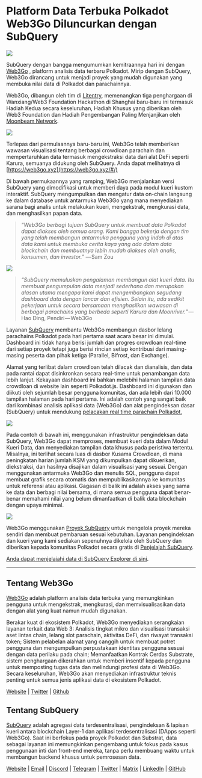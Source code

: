 # Platform Data Terbuka Polkadot Web3Go Diluncurkan dengan SubQuery

![](https://cdn-images-1.medium.com/max/800/1*LVZ_xKn_K5DlTSxqTr-2BA.png)

SubQuery dengan bangga mengumumkan kemitraannya hari ini dengan [Web3Go](https://www.web3go.xyz/) , platform analisis data terbaru Polkadot. Mirip dengan SubQuery, Web3Go dirancang untuk menjadi proyek yang mudah digunakan yang membuka nilai data di Polkadot dan parachainnya.

Web3Go, dibangun oleh tim di [Litentry](https://www.litentry.com/), memenangkan tiga penghargaan di Wanxiang/Web3 Foundation Hackathon di Shanghai baru-baru ini termasuk Hadiah Kedua secara keseluruhan, Hadiah Khusus yang diberikan oleh Web3 Foundation dan Hadiah Pengembangan Paling Menjanjikan oleh [Moonbeam Network](https://moonbeam.network/).

![](https://cdn-images-1.medium.com/max/800/1*QOng9s-Mc62WBElrj6KBmg.gif)

Terlepas dari permulaannya baru-baru ini, Web3Go telah memberikan wawasan visualisasi tentang berbagai crowdloan parachain dan mempertaruhkan data termasuk mengekstraksi data dari alat DeFi seperti Karura, semuanya didukung oleh SubQuery. Anda dapat melihatnya di [https://web3go.xyz](https://web3go.xyz/#/)

Di bawah permukaannya yang ramping, Web3Go menjalankan versi SubQuery yang dimodifikasi untuk memberi daya pada modul kueri kustom interaktif. SubQuery mengumpulkan dan mengatur data on-chain langsung ke dalam database untuk antarmuka Web3Go yang mana menyediakan sarana bagi analis untuk melakukan kueri, mengekstrak, mengkurasi data, dan menghasilkan papan data.

> *“Web3Go berbagi tujuan SubQuery untuk membuat data Polkadot dapat diakses oleh semua orang. Kami bangga bekerja dengan tim yang telah membangun antarmuka pengguna yang indah di atas data kami untuk membuka cerita kaya yang ada dalam data blockchain dan membuatnya lebih mudah diakses oleh analis, konsumen, dan investor.”* — Sam Zou

![](https://cdn-images-1.medium.com/max/800/1*v2Ip-qCB6hkiNiEPY32hrw.png)

> *“SubQuery memuluskan pengalaman membangun alat kueri data. Itu membuat pengumpulan data menjadi sederhana dan merupakan alasan utama mengapa kami dapat mengembangkan segudang dashboard data dengan lancar dan efisien. Selain itu, ada sedikit pekerjaan untuk secara bersamaan menghasilkan wawasan di berbagai parachains yang berbeda seperti Karura dan Moonriver.”* — Hao Ding, Pendiri — Web3Go

Layanan [SubQuery](https://subquery.network/) membantu Web3Go membangun dasbor lelang parachains Polkadot pada hari pertama saat acara besar ini dimulai. Dashboard ini tidak hanya berisi jumlah dan progres crowdloan real-time dari setiap proyek tetapi juga berisi rincian setiap kontribusi dari masing-masing peserta dan pihak ketiga (Parallel, Bifrost, dan Exchange).

Alamat yang terlibat dalam crowdloan telah dilacak dan dianalisis, dan data pada rantai dapat disinkronkan secara real-time untuk penambangan data lebih lanjut. Kekayaan dashboard ini bahkan melebihi halaman tampilan data crowdloan di website lain seperti Polkadot.js. Dashboard ini digunakan dan diikuti oleh sejumlah besar pengguna komunitas, dan ada lebih dari 10.000 tampilan halaman pada hari pertama. Ini adalah contoh yang sangat baik dari kombinasi analisis aplikasi data (Web3Go) dan alat pengindeksan dasar (SubQuery) untuk mendukung [pelacakan real time parachain Polkadot.](https://web3go.xyz/#/ParaChainProfiler4Polkadot?chainType=Polkadot)

![](https://cdn-images-1.medium.com/max/800/1*XM2TalsUm1Z93lV5zFMf9w.png)

Pada contoh di bawah ini, menggunakan infrastruktur pengindeksan data SubQuery, Web3Go dapat memproses, membuat kueri data dalam Modul Kueri Data, dan menyediakan tampilan data khusus pada peristiwa tertentu. Misalnya, ini terlihat secara luas di dasbor Kusama Crowdloan, di mana peningkatan harian jumlah KSM yang dikumpulkan dapat dikuerikan, diekstraksi, dan hasilnya disajikan dalam visualisasi yang sesuai. Dengan menggunakan antarmuka Web3Go dan menulis SQL, pengguna dapat membuat grafik secara otomatis dan mempublikasikannya ke komunitas untuk referensi atau aplikasi. Gagasan di balik ini adalah akses yang sama ke data dan berbagi nilai bersama, di mana semua pengguna dapat benar-benar memahami nilai yang belum dimanfaatkan di balik data blockchain dengan upaya minimal.

![](https://cdn-images-1.medium.com/max/800/1*Z2g_zEFqOJ3T_2BDDDZT4A.png)

Web3Go menggunakan [Proyek SubQuery](https://project.subquery.network/) untuk mengelola proyek mereka sendiri dan membuat pembaruan sesuai kebutuhan. Layanan pengindeksan dan kueri yang kami sediakan sepenuhnya dikelola oleh SubQuery dan diberikan kepada komunitas Polkadot secara gratis di [Penjelajah SubQuery](https://explorer.subquery.network/).

[Anda dapat menjelajahi data di SubQuery Explorer di sini](https://explorer.subquery.network/subquery/bianyunjian/polkadot-crowdloans).

----------

## Tentang Web3Go

[Web3Go](https://www.web3go.xyz/) adalah platform analisis data terbuka yang memungkinkan pengguna untuk mengekstrak, mengkurasi, dan memvisualisasikan data dengan alat yang kuat namun mudah digunakan.

Berakar kuat di ekosistem Polkadot, Web3Go menyediakan serangkaian layanan terkait data Web 3: Analisis tingkat mikro dan visualisasi transaksi aset lintas chain, lelang slot parachain, aktivitas DeFi, dan riwayat transaksi token; Sistem pelabelan alamat yang canggih untuk membuat potret pengguna dan mengumpulkan perpustakaan identitas pengguna sesuai dengan data perilaku pada chain; Memanfaatkan Kontrak Cerdas Substrate, sistem penghargaan dikerahkan untuk memberi insentif kepada pengguna untuk memposting tugas data dan melindungi profesi data di Web3Go. Secara keseluruhan, Web3Go akan menyediakan infrastruktur teknis penting untuk semua jenis aplikasi data di ekosistem Polkadot.

[Website](https://web3go.xyz/#/) | [Twitter](http://twitter.com/web3go) | [Github](https://github.com/web3go-xyz)

## Tentang SubQuery

[SubQuery](https://subquery.network/) adalah agregasi data terdesentralisasi, pengindeksan & lapisan kueri antara blockchain Layer-1 dan aplikasi terdesentralisasi (DApps seperti Web3Go). Saat ini berfokus pada proyek Polkadot dan Substrat, data sebagai layanan ini memungkinkan pengembang untuk fokus pada kasus penggunaan inti dan front-end mereka, tanpa perlu membuang waktu untuk membangun backend khusus untuk pemrosesan data.

[Website](https://subquery.network/) | [Email](mailto:hello@subquery.network) | [Discord](https://discord.com/invite/78zg8aBSMG) | [Telegram](https://t.me/subquerynetwork) | [Twitter](https://twitter.com/subquerynetwork) | [Matrix](https://matrix.to/#/#subquery:matrix.org) | [LinkedIn](https://www.linkedin.com/company/subquery) | [GitHub](https://github.com/subquery)
